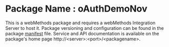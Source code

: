 # Package Name : oAuthDemoNov
This is a webMethods package and requires a webMethods Integration Server to host it. Package versioning and configuration can be found in the package [manifest](./oAuthDemoNov/manifest.v3) file. Service and API documentation is available on the package's home page http://&lt;server&gt;:&lt;port&gt;/&lt;packagename>.